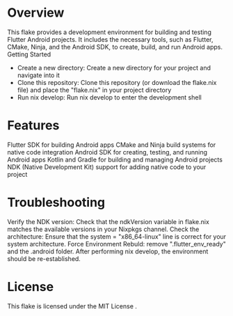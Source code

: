 # Overview 

This flake provides a development environment for building and testing Flutter Android projects. It includes the necessary tools, such as Flutter, CMake, Ninja, and the Android SDK, to create, build, and run Android apps. 
Getting Started 

* Create a new directory: Create a new directory for your project and navigate into it
* Clone this repository: Clone this repository (or download the flake.nix file) and place the "flake.nix" in your project directory
* Run nix develop: Run nix develop to enter the development shell
     

# Features 

Flutter SDK for building Android apps
CMake and Ninja build systems for native code integration
Android SDK for creating, testing, and running Android apps
Kotlin and Gradle for building and managing Android projects
NDK (Native Development Kit) support for adding native code to your project
     

# Troubleshooting 

Verify the NDK version: Check that the ndkVersion variable in flake.nix matches the available versions in your Nixpkgs channel.
Check the architecture: Ensure that the system = "x86_64-linux" line is correct for your system architecture.
Force Environment Rebuld: remove ".flutter_env_ready" and the .android folder. After performing nix develop, the environment should be re-established.
     

# License 

This flake is licensed under the MIT License . 
